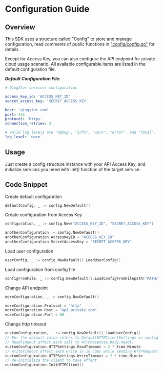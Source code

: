 # Configuration Guide

## Overview

This SDK uses a structure called "Config" to store and manage configuration, read comments of public functions in ["config/config.go"](https://github.com/yunify/qingstor-sdk-go/blob/master/config/config.go) for details.

Except for Access Key, you can also configure the API endpoint for private cloud usage scenario. All available configurable items are listed in the default configuration file.

___Default Configuration File:___

``` yaml
# QingStor services configuration

access_key_id: 'ACCESS_KEY_ID'
secret_access_key: 'SECRET_ACCESS_KEY'

host: 'qingstor.com'
port: 443
protocol: 'https'
connection_retries: 3

# Valid log levels are "debug", "info", "warn", "error", and "fatal".
log_level: 'warn'
```

## Usage

Just create a config structure instance with your API Access Key, and initialize services you need with Init() function of the target service.

## Code Snippet

Create default configuration

```go
defaultConfig, _ := config.NewDefault()
```

Create configuration from Access Key

```go
configuration, _ := config.New("ACCESS_KEY_ID", "SECRET_ACCESS_KEY")

anotherConfiguration := config.NewDefault()
anotherConfiguration.AccessKeyID = "ACCESS_KEY_ID"
anotherConfiguration.SecretAccessKey = "SECRET_ACCESS_KEY"
```

Load user configuration

```go
userConfig, _ := config.NewDefault().LoadUserConfig()
```

Load configuration from config file

```go
configFromFile, _ := config.NewDefault().LoadConfigFromFilepath("PATH/TO/FILE")
```

Change API endpoint

```go
moreConfiguration, _ := config.NewDefault()

moreConfiguration.Protocol = "http"
moreConfiguration.Host = "api.private.com"
moreConfiguration.Port = 80
```

Change http timeout

```go
customConfiguration, _ := config.NewDefault().LoadUserConfig()
// For the default value refers to DefaultHTTPClientSettings in config package
// ReadTimeout affect each call to HTTPResponse.Body.Read()
customConfiguration.HTTPSettings.ReadTimeout = 2 * time.Minute
// WriteTimeout affect each write in io.Copy while sending HTTPRequest
customConfiguration.HTTPSettings.WriteTimeout = 2 * time.Minute
// Re-initialize the client to take effect
customConfiguration.InitHTTPClient()
```
